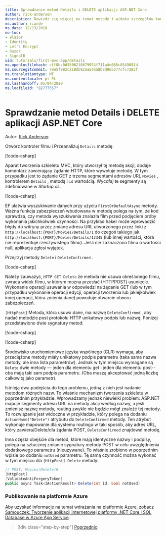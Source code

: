 ```yaml
---
title: Sprawdzanie metod Details i DELETE aplikacji ASP.NET Core
author: rick-anderson
description: Dowiedz się więcej na temat metody i widoku szczegółów kontrolera w podstawowej aplikacji ASP.NET Core MVC.
ms.author: riande
ms.date: 12/13/2018
no-loc:
- Blazor
- Identity
- Let's Encrypt
- Razor
- SignalR
uid: tutorials/first-mvc-app/details
ms.openlocfilehash: cff8bc0d3506210879974f711a4e665c8549051d
ms.sourcegitcommit: 70e5f982c218db82aa54aa8b8d96b377cfc7283f
ms.translationtype: MT
ms.contentlocale: pl-PL
ms.lasthandoff: 05/04/2020
ms.locfileid: "82777557"
---
```

# <a name="examine-the-details-and-delete-methods-of-an-aspnet-core-app"></a>Sprawdzanie metod Details i DELETE aplikacji ASP.NET Core

Autor: [Rick Anderson](https://twitter.com/RickAndMSFT)

Otwórz kontroler filmu i Przeanalizuj `Details` metodę:

[!code-csharp[](start-mvc/sample/MvcMovie22/Controllers/MoviesController.cs?name=snippet_details)]

Aparat tworzenia szkieletu MVC, który utworzył tę metodę akcji, dodaje komentarz zawierający żądanie HTTP, które wywołuje metodę. W tym przypadku jest to żądanie GET z trzema segmentami adresów URL `Movies` , kontrolerem `Details` , metodą i `id` wartością. Wycofaj te segmenty są zdefiniowane w *Startup.cs*.

[!code-csharp[](start-mvc/sample/MvcMovie3/Startup.cs?highlight=5&name=snippet_1)]

EF ułatwia wyszukiwanie danych przy użyciu `FirstOrDefaultAsync` metody. Ważna funkcja zabezpieczeń wbudowana w metodę polega na tym, że kod sprawdza, czy metoda wyszukiwania znalazła film przed podjęciem próby wykonania jakichkolwiek czynności. Na przykład haker może wprowadzić błędy do witryny przez zmianę adresu URL utworzonego przez linki z `http://localhost:{PORT}/Movies/Details/1` do czegoś takiego jak `http://localhost:{PORT}/Movies/Details/12345` (lub innej wartości, która nie reprezentuje rzeczywistego filmu). Jeśli nie zaznaczono filmu o wartości null, aplikacja zgłosi wyjątek.

Przejrzyj metody `Delete` i `DeleteConfirmed` .

[!code-csharp[](start-mvc/sample/MvcMovie22/Controllers/MoviesController.cs?name=snippet_delete)]

Należy zauważyć, `HTTP GET Delete` że metoda nie usuwa określonego filmu, zwraca widok filmu, w którym można przesłać (HTTPPOST) usunięcie. Wykonanie operacji usuwania w odpowiedzi na żądanie GET (lub w tym przypadku wykonanie operacji edycji, operacji tworzenia lub jakiejkolwiek innej operacji, która zmienia dane) powoduje otwarcie otworu zabezpieczeń.

`[HttpPost]` Metoda, która usuwa dane, ma nazwę `DeleteConfirmed` , aby nadać metodzie post protokołu HTTP unikatowy podpis lub nazwę. Poniżej przedstawiono dwie sygnatury metod:

[!code-csharp[](start-mvc/sample/MvcMovie/Controllers/MoviesController.cs?name=snippet_delete2)]

[!code-csharp[](start-mvc/sample/MvcMovie/Controllers/MoviesController.cs?name=snippet_delete3)]

Środowisko uruchomieniowe języka wspólnego (CLR) wymaga, aby przeciążone metody miały unikatowy podpis parametru (taka sama nazwa metody, ale inna lista parametrów). Jednak w tym miejscu wymagane są `Delete` dwie metody — jeden dla elementu get i jeden dla elementu post--oba mają taki sam podpis parametru. (Oba muszą akceptować jedną liczbę całkowitą jako parametr).

Istnieją dwa podejścia do tego problemu, jedną z nich jest nadanie metodom różnych nazw. To właśnie mechanizm tworzenia szkieletu w poprzednim przykładzie. Wprowadzamy jednak niewielki problem: ASP.NET mapuje segmenty adresu URL na metody akcji według nazwy, a jeśli zmienisz nazwę metody, routing zwykle nie będzie mógł znaleźć tej metody. To rozwiązanie jest widoczne w przykładzie, który polega na dodaniu `ActionName("Delete")` atrybutu do `DeleteConfirmed` metody. Ten atrybut wykonuje mapowanie dla systemu routingu w taki sposób, aby adres URL, który zawiera/Delete/dla żądania POST, `DeleteConfirmed` znajdował metodę.

Inna częsta obejście dla metod, które mają identyczne nazwy i podpisy, polega na sztucznej zmianie sygnatury metody POST w celu uwzględnienia dodatkowego parametru (nieużywane). To właśnie zrobiono w poprzednim wpisie po dodaniu `notUsed` parametru. Tę samą czynność można wykonać w tym miejscu dla `[HttpPost] Delete` metody:

```csharp
// POST: Movies/Delete/6
[HttpPost]
[ValidateAntiForgeryToken]
public async Task<IActionResult> Delete(int id, bool notUsed)
```

### <a name="publish-to-azure"></a>Publikowanie na platformie Azure

Aby uzyskać informacje na temat wdrażania na platformie Azure, zobacz [Samouczek: Tworzenie aplikacji internetowej platformy .NET Core i SQL Database w Azure App Service](/azure/app-service/app-service-web-tutorial-dotnetcore-sqldb).

> [!div class="step-by-step"]
> [Poprzednio](validation.md)
